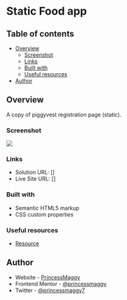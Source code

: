 # Static Food app

## Table of contents

- [Overview](#overview)
  - [Screenshot](#screenshot)
  - [Links](#links)
  - [Built with](#built-with)
  - [Useful resources](#useful-resources)
- [Author](#author)

## Overview

A copy of piggyvest registration page (static).

### Screenshot

![](./screenshot.jpg)

### Links

- Solution URL: []
- Live Site URL: []

### Built with

- Semantic HTML5 markup
- CSS custom properties

### Useful resources

- [Resource ](https://github.com/Veri5ied/piggyvest-registeration-page)

## Author

- Website - [PrincessMaggy](https://princessmaggy.github.io/My-Portfolio/)
- Frontend Mentor - [@princessmaggy](https://www.frontendmentor.io/profile/princessmaggy)
- Twitter - [@princessmaggy7](https://www.twitter.com/princessmaggy7)
